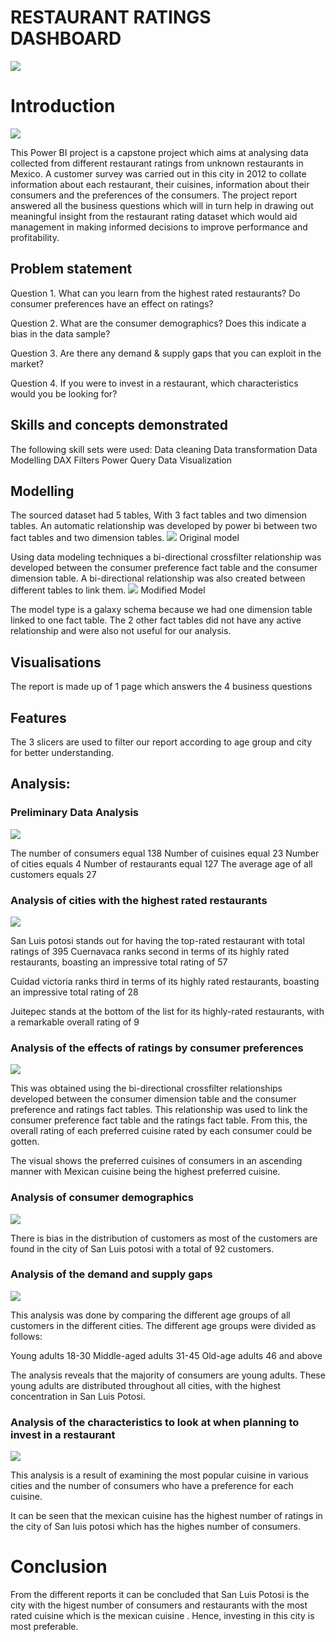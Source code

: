 # RESTAURANT RATINGS DASHBOARD
![](https://github.com/Tah-Stephanie/CAPSTONE-PROJECT-2/blob/main/Restaurant%20ratings.png)

# Introduction
![](https://github.com/Tah-Stephanie/CAPSTONE-PROJECT-2/blob/main/Restaurant%20rating%20dashboard.png)

This Power BI project is a capstone project which  aims at analysing data collected from different restaurant ratings from unknown restaurants in Mexico. A customer survey was carried out in this city in 2012 to collate information about each restaurant, their cuisines, information about their consumers and the preferences of the consumers. The project report answered all the business questions which will in turn help in drawing out meaningful insight from the restaurant rating dataset which would aid management in making informed decisions to improve performance and profitability. 

## Problem statement

Question 1. What can you learn from the highest rated restaurants? Do consumer preferences have an effect on ratings?

 Question 2. What are the consumer demographics? Does this indicate a bias in the data sample?

 Question 3. Are there any demand & supply gaps that you can exploit in the market? 

Question 4. If you were to invest in a restaurant, which characteristics would you be looking for?

## Skills and concepts demonstrated

The following skill sets were used: 
Data cleaning
 Data transformation
 Data Modelling
 DAX
 Filters
 Power Query
 Data Visualization

## Modelling

The sourced dataset had 5 tables, With 3 fact tables and two dimension tables.
An automatic relationship was developed by power bi between two fact tables and two dimension tables.
![](https://github.com/Tah-Stephanie/CAPSTONE-PROJECT-2/blob/main/Original%20model%20with%20automatically%20built%20relationships.png) Original model


Using data modeling techniques a bi-directional crossfilter relationship was developed between the consumer preference fact table and the consumer dimension table. A bi-directional relationship was also created between different tables to link them.
![](https://github.com/Tah-Stephanie/CAPSTONE-PROJECT-2/blob/main/Modified%20model%202.png) Modified  Model

The model type is a galaxy schema because we had one dimension table linked to one fact table. The 2 other fact tables did not have any active relationship and were also not useful for our analysis.

## Visualisations
The report is made up of 1 page which answers the 4 business questions

## Features
The 3 slicers are used to filter our report according to age group and city for better understanding.

## Analysis:

### Preliminary Data Analysis
![](https://github.com/Tah-Stephanie/CAPSTONE-PROJECT-2/blob/main/Preliminary%20Data%20analysis.png)

The number of consumers equal 138
Number of cuisines equal 23
Number of cities equals 4
Number of restaurants equal 127
The average age of all customers equals 27

### Analysis of cities with the highest rated restaurants
![](https://github.com/Tah-Stephanie/CAPSTONE-PROJECT-2/blob/main/Higest%20rated%20restaurant%20by%20city.png)

San Luis potosi stands out for having the top-rated restaurant with total ratings of 395
Cuernavaca ranks second in terms of its highly rated restaurants, boasting an impressive total rating of 57

Cuidad victoria ranks third in terms of its highly rated restaurants, boasting an impressive total rating of  28

Juitepec stands at the bottom of the list for its highly-rated restaurants, with a remarkable overall rating of 9

### Analysis of the effects of ratings by consumer preferences
![](https://github.com/Tah-Stephanie/CAPSTONE-PROJECT-2/blob/main/Analysis%20of%20the%20effects%20of%20ratings%20by%20consumer%20preferences.png)

This was obtained using the bi-directional crossfilter relationships developed between the consumer dimension table and the consumer preference and ratings fact tables. This relationship was used to link the consumer preference fact table and the ratings fact table. From this, the overall rating of each preferred cuisine rated by each consumer could be gotten.

The visual shows the preferred cuisines of consumers in an ascending manner with Mexican cuisine being the highest preferred cuisine.

### Analysis of consumer demographics 
![](https://github.com/Tah-Stephanie/CAPSTONE-PROJECT-2/blob/main/Analysis%20of%20consumer%20demographics.png)

There is  bias in the distribution of customers as most of the customers are found in the city of  San Luis potosi with a total of 92 customers.

### Analysis of the demand and supply gaps
![](https://github.com/Tah-Stephanie/CAPSTONE-PROJECT-2/blob/main/Analysis%20of%20the%20demand%20and%20supply%20gaps.png)

This analysis was done by comparing the different age groups of all customers in the different cities. The different age groups were divided as follows:

Young adults 18-30
Middle-aged adults 31-45
Old-age adults 46 and above 

The analysis reveals that the majority of consumers are young adults. These young adults are distributed throughout all cities, with the highest concentration in San Luis Potosi.


### Analysis of the characteristics to look at when planning to invest in a restaurant
![](https://github.com/Tah-Stephanie/CAPSTONE-PROJECT-2/blob/main/Analysis%20of%20the%20characteristics%20to%20look%20at%20when%20planning%20to%20invest%20in%20a%20restaurant.png)

This analysis is a result of examining the most popular cuisine in various cities and the number of consumers who have a preference for each cuisine.

It can be seen that the mexican cuisine has the highest number of ratings in the city of San luis potosi which has the highes number of consumers.

# Conclusion
From the different reports it can be concluded that San Luis Potosi is the city with the higest number of consumers and restaurants with the most rated cuisine which is the  mexican cuisine . Hence, investing in this city is most preferable. 
